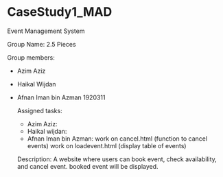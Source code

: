 # CaseStudy1_MAD
Event Management System

Group Name: 2.5 Pieces

Group members: 
- Azim Aziz
- Haikal Wijdan
- Afnan Iman bin Azman 1920311

  Assigned tasks:
  - Azim Aziz:
  - Haikal wijdan:
  - Afnan Iman bin Azman: work on cancel.html (function to cancel events)
                          work on loadevent.html (display table of events)

  Description:
    A website where users can book event, check availability, and cancel event. booked event will be displayed.
